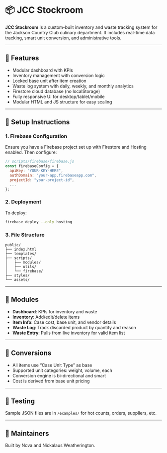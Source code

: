 # 📦 JCC Stockroom

**JCC Stockroom** is a custom-built inventory and waste tracking system for the Jackson Country Club culinary department. It includes real-time data tracking, smart unit conversion, and administrative tools.

---

## 🔧 Features
- Modular dashboard with KPIs
- Inventory management with conversion logic
- Locked base unit after item creation
- Waste log system with daily, weekly, and monthly analytics
- Firestore cloud database (no localStorage)
- Fully responsive UI for desktop/tablet/mobile
- Modular HTML and JS structure for easy scaling

---

## 🏁 Setup Instructions

### 1. Firebase Configuration
Ensure you have a Firebase project set up with Firestore and Hosting enabled. Then configure:

```js
// scripts/firebase/firebase.js
const firebaseConfig = {
  apiKey: "YOUR-KEY-HERE",
  authDomain: "your-app.firebaseapp.com",
  projectId: "your-project-id",
  ...
};
```

### 2. Deployment
To deploy:
```bash
firebase deploy --only hosting
```

### 3. File Structure
```
public/
├── index.html
├── templates/
├── scripts/
│   ├── modules/
│   ├── utils/
│   └── firebase/
├── styles/
└── assets/
```

---

## 📘 Modules
- **Dashboard**: KPIs for inventory and waste
- **Inventory**: Add/edit/delete items
- **Item Info**: Case cost, base unit, and vendor details
- **Waste Log**: Track discarded product by quantity and reason
- **Waste Entry**: Pulls from live inventory for valid item list

---

## 🔄 Conversions
- All items use “Case Unit Type” as base
- Supported unit categories: weight, volume, each
- Conversion engine is bi-directional and smart
- Cost is derived from base unit pricing

---

## 🧪 Testing
Sample JSON files are in `/examples/` for hot counts, orders, suppliers, etc.

---

## 🧠 Maintainers
Built by Nova and Nickalaus Weatherington.
